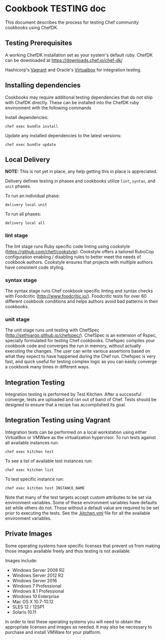 # Cookbook TESTING doc

This document describes the process for testing Chef community cookbooks using ChefDK.

## Testing Prerequisites

A working ChefDK installation set as your system's default ruby. ChefDK can be downloaded at <https://downloads.chef.io/chef-dk/>

Hashicorp's [Vagrant](https://www.vagrantup.com/downloads.html) and Oracle's [Virtualbox](https://www.virtualbox.org/wiki/Downloads) for integration testing.

## Installing dependencies

Cookbooks may require additional testing dependencies that do not ship with ChefDK directly. These can be installed into the ChefDK ruby environment with the following commands

Install dependencies:

```shell
chef exec bundle install
```

Update any installed dependencies to the latest versions:

```shell
chef exec bundle update
```

## Local Delivery

**NOTE:** This is not yet in place, any help getting this in place is appreciated.

Delivery defines testing in phases and cookbooks utilize `lint`, `syntax`, and `unit` phases.

To run an individual phase:

```shell
delivery local unit
```

To run all phases:

```shell
delivery local all
```

### lint stage

The lint stage runs Ruby specific code linting using cookstyle (<https://github.com/chef/cookstyle>). Cookstyle offers a tailored RuboCop configuration enabling / disabling rules to better meet the needs of cookbook authors. Cookstyle ensures that projects with multiple authors have consistent code styling.

### syntax stage

The syntax stage runs Chef cookbook specific linting and syntax checks with Foodcritic (<http://www.foodcritic.io/>). Foodcritic tests for over 60 different cookbook conditions and helps authors avoid bad patterns in their cookbooks.

### unit stage

The unit stage runs unit testing with ChefSpec (<http://sethvargo.github.io/chefspec/>). ChefSpec is an extension of Rspec, specially formulated for testing Chef cookbooks. Chefspec compiles your cookbook code and converges the run in memory, without actually executing the changes. The user can write various assertions based on what they expect to have happened during the Chef run. Chefspec is very fast, and quick useful for testing complex logic as you can easily converge a cookbook many times in different ways.

## Integration Testing

Integration testing is performed by Test Kitchen. After a successful converge, tests are uploaded and ran out of band of Chef. Tests should be designed to ensure that a recipe has accomplished its goal.

## Integration Testing using Vagrant

Integration tests can be performed on a local workstation using either VirtualBox or VMWare as the virtualization hypervisor. To run tests against all available instances run:

```shell
chef exec kitchen test
```

To see a list of available test instances run:

```shell
chef exec kitchen list
```

To test specific instance run:

```shell
chef exec kitchen test INSTANCE_NAME
```

Note that many of the test targets accept custom attributes to be set via environment variables. Some of these environment variables have defaults set while others do not. Those without a default value are required to be set prior to executing the tests. See the [.kitchen.yml](.kitchen.yml) file for all the available environment variables.

## Private Images

Some operating systems have specific licenses that prevent us from making those images available freely and thus testing is not available.

Images include:

- Windows Server 2008 R2
- Windows Server 2012 R2
- Windows Server 2016
- Windows 7 Professional
- Windows 8.1 Professional
- Windows 10 Enterprise
- Mac OS X 10.7-10.12
- SLES 12 / 12SP1
- Solaris 10.11

In order to test these operating systems you will need to obtain the appropriate licenses and images as needed. It may also be necessary to purchase and install VMWare for your platform.
